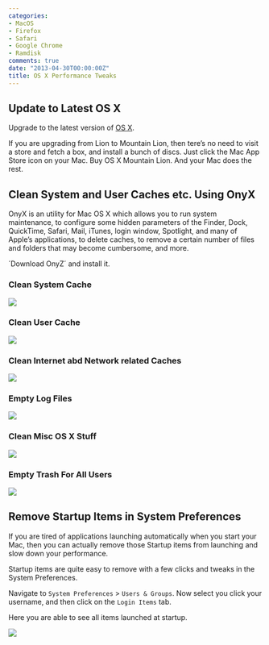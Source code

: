 ```yaml
---
categories:
- MacOS
- Firefox
- Safari
- Google Chrome
- Ramdisk
comments: true
date: "2013-04-30T00:00:00Z"
title: OS X Performance Tweaks
---
```


## Update to Latest OS X

Upgrade to the latest version of [OS X](https://en.wikipedia.org/wiki/OS_X).

If you are upgrading from Lion to Mountain Lion, then tere’s no need to visit a
store and fetch a box, and install a bunch of discs. Just click the Mac App
Store icon on your Mac. Buy OS X Mountain Lion. And your Mac does the rest.



## Clean System and User Caches etc. Using OnyX

OnyX is an utility for Mac OS X which allows you to run system maintenance, to
configure some hidden parameters of the Finder, Dock, QuickTime, Safari, Mail,
iTunes, login window, Spotlight, and many of Apple’s applications, to delete
caches, to remove a certain number of files and folders that may become
cumbersome, and more.

´Download OnyZ´ and install it.


### Clean System Cache

![](/img/onyx-clean-system-cache.webp)

### Clean User Cache

![](/img/onyx-clean-user-cache.webp)

### Clean Internet abd Network related Caches

![](/img/onyx-clean-internet-cache.webp)

### Empty Log Files

![](/img/onyx-clean-logs.webp)

### Clean Misc OS X Stuff

![](/img/onyx-clean-misc.webp)

### Empty Trash For All Users

![](/img/onyx-empty-trash-all-users.webp)

## Remove Startup Items in System Preferences

If you are tired of applications launching automatically when you start your Mac, then you can
actually remove those Startup items from launching and slow down your performance.

Startup items are quite easy to remove with a few clicks and tweaks in the System Preferences.

Navigate to `System Preferences` > `Users & Groups`. Now select you click your username, and then click on the `Login Items` tab.

Here you are able to see all items launched at startup.

![](/img/os-x-login-items.webp)

